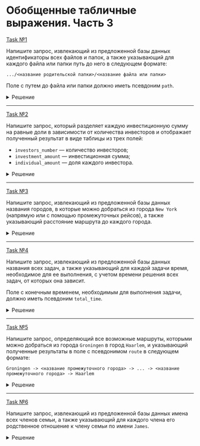 # Обобщенные табличные выражения. Часть 3

[Task №1](https://stepik.org/lesson/1195940/step/2?unit=1230007)

Напишите запрос, извлекающий из предложенной базы данных идентификаторы всех файлов и папок, а также указывающий для каждого файла или папки путь до него в следующем формате:

`.../<название родительской папки>/<название файла или папки>`

Поле с путем до файла или папки должно иметь псевдоним `path`.

<details>
  <summary>Решение</summary>

  ```sql
  WITH RECURSIVE FileHierarchy AS (
      SELECT id, 
             CONVERT(name, CHAR(100)) AS path
      FROM Files
      WHERE parent_directory_id IS NULL
      UNION ALL 
      SELECT Files.id,
             CONCAT(FileHierarchy.path , '/', Files.name)
      FROM FileHierarchy INNER JOIN Files ON FileHierarchy.id = Files.parent_directory_id
  )
      
  SELECT *
  FROM FileHierarchy;
  ```

</details>

---

[Task №2](https://stepik.org/lesson/1195940/step/3?unit=1230007)

Напишите запрос, который разделяет каждую инвестиционную сумму на равные доли в зависимости от количества инвесторов и отображает полученный результат в виде таблицы из трех полей:

* `investors_number` — количество инвесторов;
* `investment_amount` — инвестиционная сумма;
* `individual_amount` — доля каждого инвестора.

<details>
  <summary>Решение</summary>

  ```sql
  WITH RECURSIVE InvestmentAmount AS (
      SELECT 1 AS investors_number,
             investment_amount,
             investment_amount AS individual_amount
      FROM Investment
      UNION ALL
      SELECT investors_number + 1,
             investment_amount,
             (individual_amount * investors_number) / (investors_number + 1)
      FROM InvestmentAmount
      WHERE investors_number < 3
  )
  
  SELECT *
  FROM InvestmentAmount;
  ```

</details>

---

[Task №3](https://stepik.org/lesson/1195940/step/4?unit=1230007)

Напишите запрос, извлекающий из предложенной базы данных названия городов, в которые можно добраться из города `New York` (напрямую или с помощью промежуточных рейсов), а также указывающий расстояние маршрута до каждого города.

<details>
  <summary>Решение</summary>

  ```sql
  WITH RECURSIVE PathFromNY AS (
      SELECT destination_city, distance
      FROM Routes
      WHERE source_city = 'New York'
      UNION ALL
      SELECT Routes.destination_city,
             PathFromNY.distance + Routes.distance
      FROM PathFromNY
      INNER JOIN Routes ON PathFromNY.destination_city = Routes.source_city
  )
  
  SELECT *
  FROM PathFromNY;
  ```

</details>

---

[Task №4](https://stepik.org/lesson/1195940/step/5?unit=1230007)

Напишите запрос, извлекающий из предложенной базы данных названия всех задач, а также указывающий для каждой задачи время, необходимое для ее выполнения, с учетом времени решения всех задач, от которых она зависит.

Поле с конечным временем, необходимым для выполнения задачи, должно иметь псевдоним `total_time`.

<details>
  <summary>Решение</summary>

  ```sql
  WITH RECURSIVE TaskTime AS (
      SELECT id, name, time_required
      FROM Tasks
      WHERE depends_on_task_id IS NULL
      UNION ALL
      SELECT Tasks.id, Tasks.name, TaskTime.time_required + Tasks.time_required 
      FROM TaskTime INNER JOIN Tasks ON TaskTime.id = Tasks.depends_on_task_id
  )
  
  SELECT name, time_required AS total_time
  FROM TaskTime;
  ```

</details>

---

[Task №5](https://stepik.org/lesson/1195940/step/6?unit=1230007)

Напишите запрос, определяющий все возможные маршруты, которыми можно добраться из города `Groningen` в город `Haarlem`, и указывающий полученные результаты в поле с псевдонимом `route` в следующем формате:

`Groningen -> <название промежуточного города> -> ... -> <название промежуточного города> -> Haarlem`

<details>
  <summary>Решение</summary>

  ```sql
  WITH RECURSIVE RouteOptions AS (
      SELECT source_city, destination_city, 
             CONVERT(CONCAT(source_city, ' -> ', destination_city), CHAR(100)) AS route
      FROM Routes
      WHERE source_city = 'Groningen'
      UNION ALL
      SELECT Routes.source_city, Routes.destination_city,
             CONCAT(route, ' -> ', Routes.destination_city)
      FROM RouteOptions INNER JOIN Routes ON RouteOptions.destination_city = Routes.source_city
  )
  
  SELECT route
  FROM RouteOptions
  WHERE destination_city = 'Haarlem';
  ```

</details>

---

[Task №6](https://stepik.org/lesson/1195940/step/7?unit=1230007)

Напишите запрос, извлекающий из предложенной базы данных имена всех членов семьи, а также указывающий для каждого члена его родственное отношение к члену семьи по имени `James`.

<details>
  <summary>Решение</summary>

  ```sql
  WITH RECURSIVE Relationships AS (
      SELECT id, name, father_id, mother_id, 
             1 AS level,
             CONVERT('male', CHAR(6)) AS gender
      FROM Genealogy
      WHERE name = 'James'
      UNION ALL
      SELECT Genealogy.id, Genealogy.name, Genealogy.father_id, Genealogy.mother_id, level + 1,
             CASE
                WHEN Genealogy.id = Relationships.father_id THEN 'male'
                ELSE 'female'
             END
      FROM Relationships
      INNER JOIN Genealogy ON Relationships.father_id = Genealogy.id OR Relationships.mother_id = Genealogy.id
  )
  
  SELECT name,
         CASE
            WHEN level = 1 THEN 'son'
            WHEN level = 2 AND gender = 'male' THEN 'father'
            WHEN level = 2 AND gender = 'female' THEN 'mother'
            WHEN level = 3 AND gender = 'male' THEN 'grandfather'
            WHEN level = 3 AND gender = 'female' THEN 'grandmother'
         END AS relationship
  FROM Relationships;
  ```

</details>
